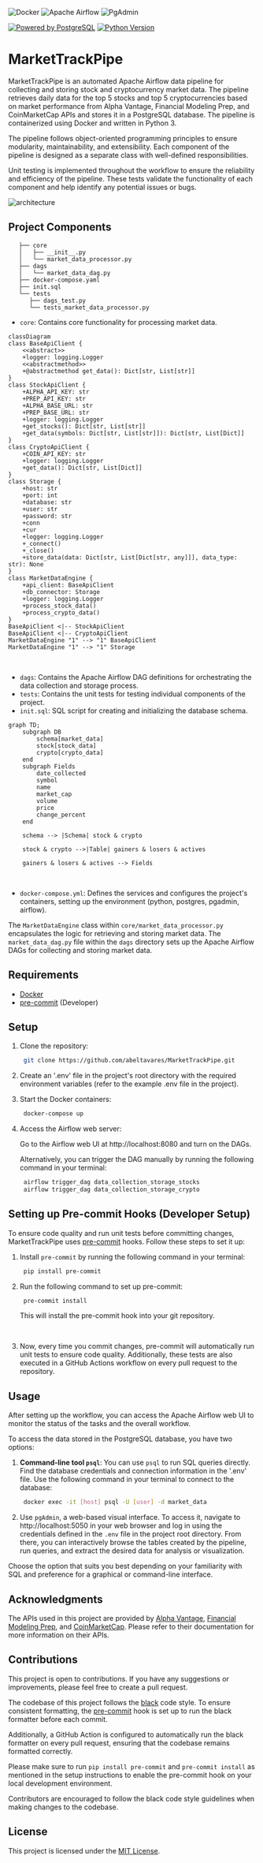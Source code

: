 ![Docker](https://img.shields.io/badge/Docker-2496ED?style=for-the-badge&logo=Docker&logoColor=white)
![Apache Airflow](https://img.shields.io/badge/Apache%20Airflow-017CEE?style=for-the-badge&logo=Apache%20Airflow&logoColor=white)
![PgAdmin](https://img.shields.io/badge/PgAdmin-4B0082?style=for-the-badge&logo=pgAdmin&logoColor=white)


[![Powered by PostgreSQL](https://img.shields.io/badge/powered%20by-PostgreSQL-blue.svg)](https://www.postgresql.org/)
[![Python Version](https://img.shields.io/badge/python-3.x-brightgreen.svg)](https://www.python.org/downloads/)


# MarketTrackPipe

MarketTrackPipe is an automated Apache Airflow data pipeline for collecting and storing stock and cryptocurrency market data. The pipeline retrieves daily data for the top 5 stocks and top 5 cryptocurrencies based on market performance from Alpha Vantage, Financial Modeling Prep, and CoinMarketCap APIs and stores it in a PostgreSQL database. The pipeline is containerized using Docker and written in Python 3.

The pipeline follows object-oriented programming principles to ensure modularity, maintainability, and extensibility. Each component of the pipeline is designed as a separate class with well-defined responsibilities.

Unit testing is implemented throughout the workflow to ensure the reliability and efficiency of the pipeline. These tests validate the functionality of each component and help identify any potential issues or bugs.

![architecture](assets/architecture.png)

## Project Components


```
   ├── core
   │   ├── __init__.py
   │   └── market_data_processor.py
   ├── dags
   │   └── market_data_dag.py
   ├── docker-compose.yaml
   ├── init.sql
   └── tests
      ├── dags_test.py
      └── tests_market_data_processor.py
```

- `core`: Contains core functionality for processing market data.
```mermaid
classDiagram
class BaseApiClient {
    <<abstract>>
    +logger: logging.Logger
    <<abstractmethod>>
    +@abstractmethod get_data(): Dict[str, List[str]]
}
class StockApiClient {
    +ALPHA_API_KEY: str
    +PREP_API_KEY: str
    +ALPHA_BASE_URL: str
    +PREP_BASE_URL: str
    +logger: logging.Logger
    +get_stocks(): Dict[str, List[str]]
    +get_data(symbols: Dict[str, List[str]]): Dict[str, List[Dict]]
}
class CryptoApiClient {
    +COIN_API_KEY: str
    +logger: logging.Logger
    +get_data(): Dict[str, List[Dict]]
}
class Storage {
    +host: str
    +port: int
    +database: str
    +user: str
    +password: str
    +conn
    +cur
    +logger: logging.Logger
    +_connect()
    +_close()
    +store_data(data: Dict[str, List[Dict[str, any]]], data_type: str): None
}
class MarketDataEngine {
    +api_client: BaseApiClient
    +db_connector: Storage
    +logger: logging.Logger
    +process_stock_data()
    +process_crypto_data()
}
BaseApiClient <|-- StockApiClient
BaseApiClient <|-- CryptoApiClient
MarketDataEngine "1" --> "1" BaseApiClient
MarketDataEngine "1" --> "1" Storage
```
<br>

- `dags`: Contains the Apache Airflow DAG definitions for orchestrating the data collection and storage process.
- `tests`: Contains the unit tests for testing individual components of the project.
- `init.sql`: SQL script for creating and initializing the database schema.
```mermaid
graph TD;
    subgraph DB
        schema[market_data]
        stock[stock_data]
        crypto[crypto_data]
    end
    subgraph Fields
        date_collected
        symbol
        name
        market_cap
        volume
        price
        change_percent
    end

    schema --> |Schema| stock & crypto

    stock & crypto -->|Table| gainers & losers & actives

    gainers & losers & actives --> Fields
```
<br>

- `docker-compose.yml`: Defines the services and configures the project's containers, setting up the environment (python, postgres, pgadmin, airflow).

The `MarketDataEngine` class within `core/market_data_processor.py` encapsulates the logic for retrieving and storing market data. The `market_data_dag.py` file within the `dags` directory sets up the Apache Airflow DAGs for collecting and storing market data.


## Requirements

- [Docker](https://www.docker.com/get-started)
- [pre-commit](https://pre-commit.com/) (Developer)


## Setup

1. Clone the repository:

   ```bash
    git clone https://github.com/abeltavares/MarketTrackPipe.git
   ```

2. Create an '.env' file in the project's root directory with the required environment variables (refer to the example .env file in the project).

3. Start the Docker containers:

   ```bash
    docker-compose up
   ```

4. Access the Airflow web server:

   Go to the Airflow web UI at http://localhost:8080 and turn on the DAGs.

   Alternatively, you can trigger the DAG manually by running the following command in your terminal:

   ```bash
    airflow trigger_dag data_collection_storage_stocks
    airflow trigger_dag data_collection_storage_crypto
   ```

## Setting up Pre-commit Hooks (Developer Setup)

To ensure code quality and run unit tests before committing changes, MarketTrackPipe uses [pre-commit](https://pre-commit.com/) hooks. Follow these steps to set it up:

1. Install `pre-commit` by running the following command in your terminal:

   ```bash
    pip install pre-commit
   ```

2. Run the following command to set up pre-commit:

   ```bash
    pre-commit install
   ```
   
   This will install the pre-commit hook into your git repository.
<br>

3. Now, every time you commit changes, pre-commit will automatically run unit tests to ensure code quality. Additionally, these tests are also executed in a GitHub Actions workflow on every pull request to the repository.

## Usage

After setting up the workflow, you can access the Apache Airflow web UI to monitor the status of the tasks and the overall workflow.

To access the data stored in the PostgreSQL database, you have two options:

1. **Command-line tool `psql`**: You can use `psql` to run SQL queries directly. Find the database credentials and connection information in the '.env' file. Use the following command in your terminal to connect to the database:

   ```bash
    docker exec -it [host] psql -U [user] -d market_data  
   ```
2. Use `pgAdmin`, a web-based visual interface. To access it, navigate to http://localhost:5050 in your web browser and log in using the credentials defined in the `.env` file in the project root directory. From there, you can interactively browse the tables created by the pipeline, run queries, and extract the desired data for analysis or visualization.

Choose the option that suits you best depending on your familiarity with SQL and preference for a graphical or command-line interface.

## Acknowledgments 

The APIs used in this project are provided by [Alpha Vantage](https://www.alphavantage.co/documentation/), [Financial Modeling Prep](https://financialmodelingprep.com/developer/docs/), and [CoinMarketCap](https://coinmarketcap.com/api/documentation/v1/). Please refer to their documentation for more information on their APIs.


## Contributions

This project is open to contributions. If you have any suggestions or improvements, please feel free to create a pull request.

The codebase of this project follows the [black](https://github.com/psf/black) code style. To ensure consistent formatting, the [pre-commit](https://pre-commit.com/) hook is set up to run the black formatter before each commit.

Additionally, a GitHub Action is configured to automatically run the black formatter on every pull request, ensuring that the codebase remains formatted correctly.

Please make sure to run `pip install pre-commit` and `pre-commit install` as mentioned in the setup instructions to enable the pre-commit hook on your local development environment.

Contributors are encouraged to follow the black code style guidelines when making changes to the codebase.

## License

This project is licensed under the [MIT License](LICENSE.txt).
